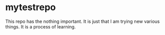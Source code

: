 # mytestrepo
This repo has the nothing important. It is just that I am trying new various things. It is a process of learning. 
